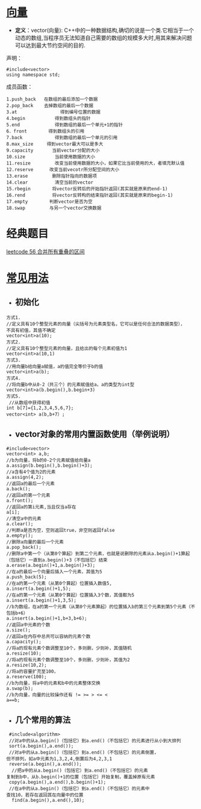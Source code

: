 # [向量](https://blog.csdn.net/hancunai0017/article/details/7032383)
- **定义**：vector(向量): C++中的一种数据结构,确切的说是一个类.它相当于一个动态的数组,当程序员无法知道自己需要的数组的规模多大时,用其来解决问题可以达到最大节约空间的目的.  

声明：  
```
#include<vector>
using namespace std;
```
成员函数：
```
1.push_back   在数组的最后添加一个数据
2.pop_back    去掉数组的最后一个数据 
3.at                得到编号位置的数据
4.begin           得到数组头的指针
5.end             得到数组的最后一个单元+1的指针
6．front        得到数组头的引用
7.back            得到数组的最后一个单元的引用
8.max_size     得到vector最大可以是多大
9.capacity       当前vector分配的大小
10.size           当前使用数据的大小
11.resize         改变当前使用数据的大小，如果它比当前使用的大，者填充默认值
12.reserve      改变当前vecotr所分配空间的大小
13.erase         删除指针指向的数据项
14.clear          清空当前的vector
15.rbegin        将vector反转后的开始指针返回(其实就是原来的end-1)
16.rend          将vector反转构的结束指针返回(其实就是原来的begin-1)
17.empty        判断vector是否为空
18.swap         与另一个vector交换数据
```

# 经典题目
[leetcode 56 合并所有重叠的区间](E:/English/GitHub_test/wal_destiny/leetcode/56-merge-intervals.md)  


# [常见用法](https://blog.csdn.net/weixin_41743247/article/details/90635931)
- ## 初始化
```
方式1.
//定义具有10个整型元素的向量（尖括号为元素类型名，它可以是任何合法的数据类型），
不具有初值，其值不确定
vector<int>a(10);  
方式2.
//定义具有10个整型元素的向量，且给出的每个元素初值为1
vector<int>a(10,1)
方式3.
//用向量b给向量a赋值，a的值完全等价于b的值
vector<int>a(b);
方式4.
//将向量b中从0-2（共三个）的元素赋值给a，a的类型为int型
vector<int>a(b.begin(),b.begin+3)
方式5.
 //从数组中获得初值
int b[7]={1,2,3,4,5,6,7};
vector<int> a(b,b+7）;
```

- ## vector对象的常用内置函数使用（举例说明）
```
#include<vector>
vector<int> a,b;
//b为向量，将b的0-2个元素赋值给向量a
a.assign(b.begin(),b.begin()+3);
//a含有4个值为2的元素
a.assign(4,2);
//返回a的最后一个元素
a.back();
//返回a的第一个元素
a.front();
//返回a的第i元素,当且仅当a存在
a[i];
//清空a中的元素
a.clear();
//判断a是否为空，空则返回true，非空则返回false
a.empty();
//删除a向量的最后一个元素
a.pop_back();
//删除a中第一个（从第0个算起）到第二个元素，也就是说删除的元素从a.begin()+1算起  
（包括它）一直到a.begin()+3（不包括它）结束
a.erase(a.begin()+1,a.begin()+3);
//在a的最后一个向量后插入一个元素，其值为5
a.push_back(5);
//在a的第一个元素（从第0个算起）位置插入数值5,
a.insert(a.begin()+1,5);
//在a的第一个元素（从第0个算起）位置插入3个数，其值都为5
a.insert(a.begin()+1,3,5);
//b为数组，在a的第一个元素（从第0个元素算起）的位置插入b的第三个元素到第5个元素（不包括b+6）
a.insert(a.begin()+1,b+3,b+6);
//返回a中元素的个数
a.size();
//返回a在内存中总共可以容纳的元素个数
a.capacity();
//将a的现有元素个数调整至10个，多则删，少则补，其值随机
a.resize(10);
//将a的现有元素个数调整至10个，多则删，少则补，其值为2
a.resize(10,2);
//将a的容量扩充至100，
a.reserve(100);
//b为向量，将a中的元素和b中的元素整体交换
a.swap(b);
//b为向量，向量的比较操作还有 != >= > <= <
a==b;
```
- ## 几个常用的算法
```
 #include<algorithm>
 //对a中的从a.begin()（包括它）到a.end()（不包括它）的元素进行从小到大排列
 sort(a.begin(),a.end());
 //对a中的从a.begin()（包括它）到a.end()（不包括它）的元素倒置，  
但不排列，如a中元素为1,3,2,4,倒置后为4,2,3,1
 reverse(a.begin(),a.end());
  //把a中的从a.begin()（包括它）到a.end()（不包括它）的元素  
复制到b中，从b.begin()+1的位置（包括它）开始复制，覆盖掉原有元素
 copy(a.begin(),a.end(),b.begin()+1);
 //在a中的从a.begin()（包括它）到a.end()（不包括它）的元素中  
查找10，若存在返回其在向量中的位置
  find(a.begin(),a.end(),10);
```